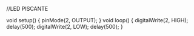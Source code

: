 //LED PISCANTE

void setup() {
  pinMode(2, OUTPUT);
}
void loop() {
  digitalWrite(2, HIGH);
  delay(500);
  digitalWrite(2, LOW);
  delay(500);
}
